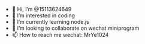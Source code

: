 - 👋 Hi, I’m @15113624649
- 👀 I’m interested in coding
- 🌱 I’m currently learning node.js
- 💞️ I’m looking to collaborate on wechat miniprogram
- 📫 How to reach me wechat: MrYe1024

<!---
15113624649/15113624649 is a ✨ special ✨ repository because its `README.md` (this file) appears on your GitHub profile.
You can click the Preview link to take a look at your changes.
--->
